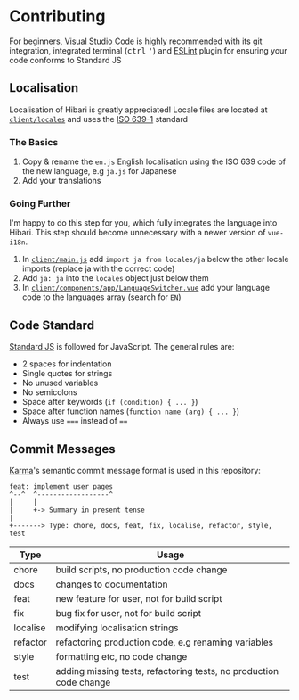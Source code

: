 # Contributing

For beginners, [Visual Studio Code][1] is highly recommended with its git
integration, integrated terminal (<kbd>ctrl</kbd> <kbd>'</kbd>) and [ESLint][2]
plugin for ensuring your code conforms to Standard JS

## Localisation

Localisation of Hibari is greatly appreciated! Locale files are located at
[`client/locales`][3] and uses the [ISO 639-1][4] standard

### The Basics

1. Copy & rename the `en.js` English localisation using the ISO 639 code of the
new language, e.g `ja.js` for Japanese
1. Add your translations

### Going Further

I'm happy to do this step for you, which fully integrates the language into
Hibari. This step should become unnecessary with a newer version of `vue-i18n`.

1. In [`client/main.js`][5] add `import ja from locales/ja` below the other
locale imports (replace ja with the correct code)
1. Add `ja: ja` into the `locales` object just below them
1. In [`client/components/app/LanguageSwitcher.vue`][6] add your language code
to the languages array (search for `EN`)

## Code Standard

[Standard JS][7] is followed for JavaScript. The general rules are:

- 2 spaces for indentation
- Single quotes for strings
- No unused variables
- No semicolons
- Space after keywords (`if (condition) { ... }`)
- Space after function names (`function name (arg) { ... }`)
- Always use `===` instead of `==`

## Commit Messages

[Karma][8]'s semantic commit message format is used in this repository:

```text
feat: implement user pages
^--^  ^------------------^
|     |
|     +-> Summary in present tense
|
+-------> Type: chore, docs, feat, fix, localise, refactor, style, test
```

| Type      | Usage
| --------- | -----
| chore     | build scripts, no production code change
| docs      | changes to documentation
| feat      | new feature for user, not for build script
| fix       | bug fix for user, not for build script
| localise  | modifying localisation strings
| refactor  | refactoring production code, e.g renaming variables
| style     | formatting etc, no code change
| test      | adding missing tests, refactoring tests, no production code change

[1]:https://code.visualstudio.com
[2]:https://marketplace.visualstudio.com/items?itemName=dbaeumer.vscode-eslint
[3]:https://github.com/wopian/hibari/tree/master/client/locales
[4]:https://en.wikipedia.org/wiki/ISO_639
[5]:https://github.com/wopian/hibari/tree/master/client/main.js
[6]:https://github.com/wopian/hibari/tree/master/client/components/LanguageSwitcher.vue
[7]:http://standardjs.com/rules.html#javascript-standard-style
[8]:https://karma-runner.github.io/1.0/dev/git-commit-msg.html
